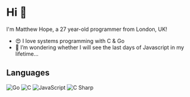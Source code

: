 # Hi 👋

I'm Matthew Hope, a 27 year-old programmer from London, UK!

- 😍 I love systems programming with C & Go
- 🤔 I’m wondering whether I will see the last days of Javascript in my lifetime...

## Languages

![Go](https://img.shields.io/badge/-Go-2b2b2b?&logo=Go)
![C](https://img.shields.io/badge/-C-2b2b2b?&logo=C)
![JavaScript](https://img.shields.io/badge/-Javascript-2b2b2b?&logo=Javascript)
![C Sharp](https://img.shields.io/badge/-C%20Sharp-2b2b2b?&logo=Csharp)


